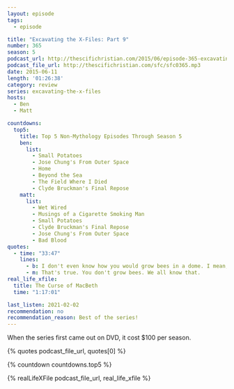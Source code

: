 ```yaml
---
layout: episode
tags:
  - episode

title: "Excavating the X-Files: Part 9"
number: 365
season: 5
podcast_url: http://thescifichristian.com/2015/06/episode-365-excavating-the-x-files-part-9/
podcast_file_url: http://thescifichristian.com/sfc/sfc0365.mp3
date: 2015-06-11
length: '01:26:38'
category: review
series: excavating-the-x-files
hosts:
  - Ben
  - Matt

countdowns:
  top5:
    title: Top 5 Non-Mythology Episodes Through Season 5
    ben:
      list:
        - Small Potatoes
        - Jose Chung's From Outer Space
        - Home
        - Beyond the Sea
        - The Field Where I Died
        - Clyde Bruckman's Final Repose
    matt: 
      list:
        - Wet Wired
        - Musings of a Cigarette Smoking Man
        - Small Potatoes
        - Clyde Bruckman's Final Repose
        - Jose Chung's From Outer Space
        - Bad Blood
quotes:
  - time: "33:47"
    lines:
      - b: I don't even know how you would grow bees in a dome. I mean, you don't grow bees...
      - m: That's true. You don't grow bees. We all know that.
real_life_xfile: 
  title: The Curse of MacBeth
  time: "1:17:01"

last_listen: 2021-02-02
recommendation: no
recommendation_reason: Best of the series!
---
```


When the series first came out on DVD, it cost $100 per season.

{% quotes podcast_file_url, quotes[0] %}

{% countdown countdowns.top5 %}

{% realLifeXFile podcast_file_url, real_life_xfile %}